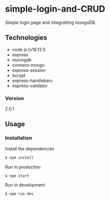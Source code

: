 # simple-login-and-CRUD

Simple login page and integratting mongoDB.

## Technologies
* node js [v16.13.1]
* express
* monogdb
* connect-mongo
* express-session
* bcrypt
* express-handlebars
* express-validator

### Version
2.0.1

## Usage


### Installation

Install the dependencies

```sh
$ npm install
```
Run in production

```sh
$ npm start
```
Run in development

```sh
$ npm run dev
```
